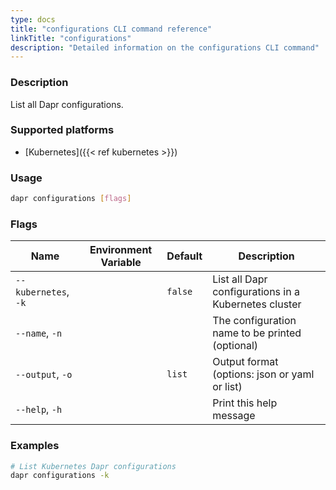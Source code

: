 ```yaml
---
type: docs
title: "configurations CLI command reference"
linkTitle: "configurations"
description: "Detailed information on the configurations CLI command"
---
```


### Description

List all Dapr configurations.

### Supported platforms

- [Kubernetes]({{< ref kubernetes >}})

### Usage

```bash
dapr configurations [flags]
```

### Flags

| Name                 | Environment Variable | Default | Description                                          |
| -------------------- | -------------------- | ------- | ---------------------------------------------------- |
| `--kubernetes`, `-k` |                      | `false` | List all Dapr configurations in a Kubernetes cluster |
| `--name`, `-n`       |                      |         | The configuration name to be printed (optional)      |
| `--output`, `-o`     |                      | `list`  | Output format (options: json or yaml or list)        |
| `--help`, `-h`       |                      |         | Print this help message                              |

### Examples

```bash
# List Kubernetes Dapr configurations
dapr configurations -k
```
